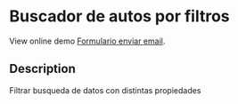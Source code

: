 # Buscador de autos por filtros

View online demo [Formulario enviar email](https://rodrigomp88.github.io/Buscador-autos-por-filtros/).


## Description

Filtrar busqueda de datos con distintas propiedades
